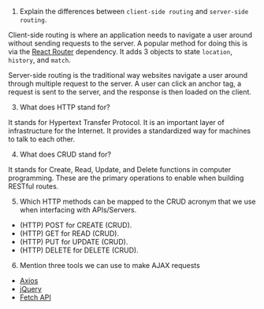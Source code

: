 1.  Explain the differences between `client-side routing` and `server-side routing`.

Client-side routing is where an application needs to navigate a user around without sending requests to the server. A popular method for doing this is via the [React Router](https://www.npmjs.com/package/react-router-dom) dependency. It adds 3 objects to state `location`, `history`, and `match`.

Server-side routing is the traditional way websites navigate a user around through multiple request to the server. A user can click an anchor tag, a request is sent to the server, and the response is then loaded on the client.

3.  What does HTTP stand for?

It stands for Hypertext Transfer Protocol. It is an important layer of infrastructure for the Internet. It provides a standardized way for machines to talk to each other.

4.  What does CRUD stand for?

It stands for Create, Read, Update, and Delete functions in computer programming. These are the primary operations to enable when building RESTful routes.

5.  Which HTTP methods can be mapped to the CRUD acronym that we use when interfacing with APIs/Servers.

- (HTTP) POST for CREATE (CRUD).
- (HTTP) GET for READ (CRUD).
- (HTTP) PUT for UPDATE (CRUD).
- (HTTP) DELETE for DELETE (CRUD).

6.  Mention three tools we can use to make AJAX requests

- [Axios](https://npmjs.com/package/axios)
- [jQuery](https://api.jquery.com/jQuery.ajax/)
- [Fetch API](https://developer.mozilla.org/en-US/docs/Web/API/Fetch_API)
